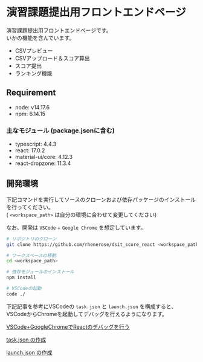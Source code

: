 # 演習課題提出用フロントエンドページ

演習課題提出用フロントエンドページです。  
いかの機能を含んでいます。  

- CSVプレビュー
- CSVアップロード＆スコア算出
- スコア提出
- ランキング機能

## Requirement

- node: v14.17.6
- npm: 6.14.15

### 主なモジュール (package.jsonに含む)

- typescript: 4.4.3
- react: 17.0.2
- material-ui/core: 4.12.3
- react-dropzone: 11.3.4

## 開発環境

下記コマンドを実行してソースのクローンおよび依存パッケージのインストールを行ってください。  
( `<workspace_path>` は自分の環境に合わせて変更してください)

なお、開発は `VSCode` + `Google Chrome` を想定しています。  

```bash
# リポジトリのクローン
git clone https://github.com/rhenerose/dsit_score_react <workspace_path>

# ワークスペースの移動
cd <workspace_path>

# 依存モジュールのインストール
npm install

# VSCodeの起動
code ./
```

下記記事を参考にVSCodeの `task.json` と `launch.json` を構成すると、VSCodeからChromeを起動してデバッグを行えるようになります。

[VSCode+GoogleChromeでReactのデバッグを行う](https://zenn.dev/rhene/articles/setup-vscode-to-react-debug)

[task.json の作成](https://zenn.dev/rhene/articles/setup-vscode-to-react-debug#2.-task.json-%E3%81%AE%E4%BD%9C%E6%88%90)

[launch.json の作成](https://zenn.dev/rhene/articles/setup-vscode-to-react-debug#3.-launch.json-%E3%81%AE%E4%BD%9C%E6%88%90)
